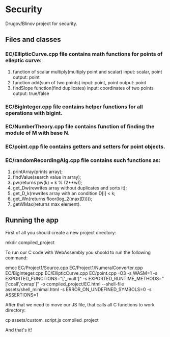 # Security

Drugov/Blinov project for security.

## Files and classes

### EC/EllipticCurve.cpp file contains math functions for points of elleptic curve:
1. function of scalar multiply(multiply point and scalar)
  input: scalar, point
  output: point
2. function add(sum of two points)
  input: point, point
  output: point
3. findSlope function(find duplicates)
  input: coordinates of two points
  output: true/false

### EC/BigInteger.cpp file contains helper functions for all operations with bigint.


### EC/NumberTheory.cpp file contains function of finding the module of M with base N.


### EC/point.cpp file contains getters and setters for point objects.


### EC/randomRecordingAlg.cpp file contains such functions as:
1. printArray(prints array);
2. findValue(search value in array);
3. pw(returns pw(k) = k % (2**w));
4. get_Dw(rewrites array without duplicates and sorts it);
5. get_D_k(rewrites array with an condition D[i] < k;
6. get_Wn(returns floor(log_2(max(D))));
7. getWMax(returns max element).

## Running the app

First of all you should create a new project directory:

mkdir compiled_project


To run our C code with WebAssembly you shoold to run the following command:

emcc EC/Project1/Source.cpp EC/Project1/NumeralConverter.cpp EC/BigInteger.cpp EC/EllipticCurve.cpp EC/point.cpp -O3 -s WASM=1 -s EXPORTED_FUNCTIONS="['_mult']" -s EXPORTED_RUNTIME_METHODS="['ccall','cwrap']" -o compiled_project/EC.html --shell-file assets/shell_minimal.html -s ERROR_ON_UNDEFINED_SYMBOLS=0 -s ASSERTIONS=1


After that we need to move our JS file, that calls all C functions to work directory:

cp assets/custom_script.js compiled_project

And that's it!



